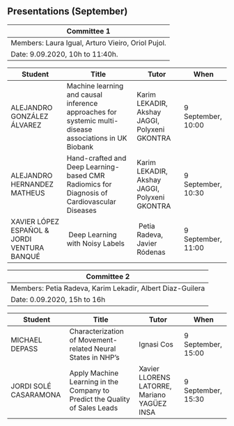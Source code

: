 ## Presentations (September)

| Committee 1| 
|----------|
| Members:  Laura Igual, Arturo Vieiro, Oriol Pujol. | 
| Date: 9.09.2020, 10h to 11:40h. | 

| Student   |      Title      |  Tutor | When |
|----------|---------|----------|----------|
| ALEJANDRO GONZÁLEZ ÁLVAREZ | Machine learning and causal inference approaches for systemic multi-disease associations in UK Biobank  | Karim LEKADIR, Akshay JAGGI, Polyxeni GKONTRA | 9 September, 10:00  |
| ALEJANDRO HERNANDEZ MATHEUS | Hand-crafted and Deep Learning-based CMR Radiomics for Diagnosis of Cardiovascular Diseases | Karim LEKADIR, Akshay JAGGI, Polyxeni GKONTRA | 9 September, 10:30  |
| XAVIER LÓPEZ ESPAÑOL & JORDI	VENTURA BANQUÉ | Deep Learning with Noisy Labels  | Petia Radeva, Javier Ródenas| 9 September, 11:00    |


| Committee 2 | 
|----------|
| Members: Petia Radeva, Karim Lekadir, Albert Diaz-Guilera| 
| Date: 0.09.2020, 15h to 16h | 

| Student   |      Title      | Tutor |  When |
|----------|---------|----------|----------|
| MICHAEL DEPASS | Characterization of Movement-related Neural States in NHP’s | Ignasi Cos | 9 September, 15:00  |
| JORDI	SOLÉ CASARAMONA| Apply Machine Learning in the Company to Predict the Quality of Sales Leads | Xavier LLORENS LATORRE, Mariano YAGÜEZ INSA | 9 September, 15:30 |




